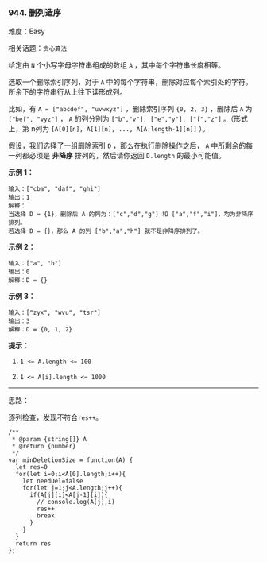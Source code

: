 ### 944. 删列造序

难度：Easy

相关话题：`贪心算法`

给定由 `N` 个小写字母字符串组成的数组  `A` ，其中每个字符串长度相等。



选取一个删除索引序列，对于  `A`  中的每个字符串，删除对应每个索引处的字符。 所余下的字符串行从上往下读形成列。



比如，有 `A = ["abcdef", "uvwxyz"]` ，删除索引序列 `{0, 2, 3}` ，删除后  `A` 为 `["bef", "vyz"]` ，  `A` 的列分别为 `["b","v"], ["e","y"], ["f","z"]` 。（形式上，第 n列为 `[A[0][n], A[1][n], ..., A[A.length-1][n]]` ）。



假设，我们选择了一组删除索引 `D` ，那么在执行删除操作之后， `A`  中所剩余的每一列都必须是 **非降序** 排列的，然后请你返回 `D.length` 的最小可能值。



**示例 1：** 



```
输入：["cba", "daf", "ghi"]
输出：1
解释：
当选择 D = {1}，删除后 A 的列为：["c","d","g"] 和 ["a","f","i"]，均为非降序排列。
若选择 D = {}，那么 A 的列 ["b","a","h"] 就不是非降序排列了。
```


**示例 2：** 



```
输入：["a", "b"]
输出：0
解释：D = {}
```


**示例 3：** 



```
输入：["zyx", "wvu", "tsr"]
输出：3
解释：D = {0, 1, 2}
```


**提示：** 




1.  `1 <= A.length <= 100` 

2.  `1 <= A[i].length <= 1000` 






-----

思路：

逐列检查，发现不符合`res++`。

```
/**
 * @param {string[]} A
 * @return {number}
 */
var minDeletionSize = function(A) {
  let res=0
  for(let i=0;i<A[0].length;i++){
    let needDel=false
    for(let j=1;j<A.length;j++){
      if(A[j][i]<A[j-1][i]){
        // console.log(A[j],i)
        res++
        break
      }
    }
  }
  return res
};
```

